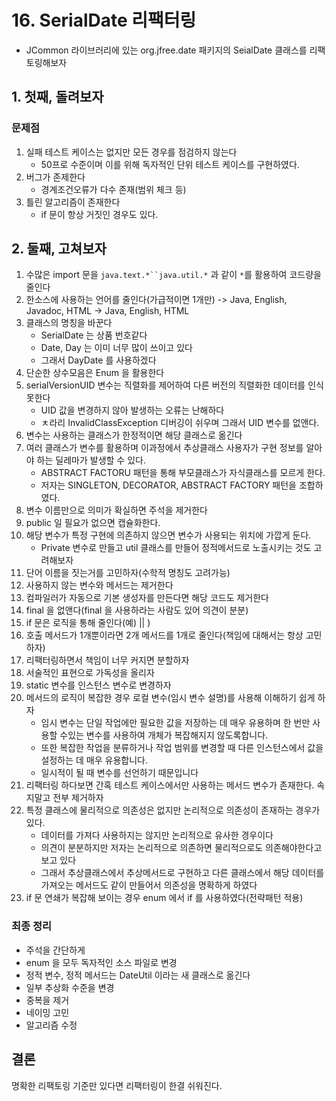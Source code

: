 # 16. SerialDate 리팩터링
- JCommon 라이브러리에 있는 org.jfree.date 패키지의 SeialDate 클래스를 리팩토링해보자

## 1. 첫째, 돌려보자
### 문제점
1. 실패 테스트 케이스는 없지만 모든 경우를 점검하지 않는다 
    - 50프로 수준이며 이를 위해 독자적인 단위 테스트 케이스를 구현하였다.
2. 버그가 존제한다
    - 경계조건오류가 다수 존재(범위 체크 등)
3. 틀린 알고리즘이 존재한다
    - if 문이 항상 거짓인 경우도 있다.

## 2. 둘째, 고쳐보자
1. 수많은 import 문을 `java.text.*``java.util.*` 과 같이 `*`를 활용하여 코드량을 줄인다
2. 한소스에 사용하는 언어를 줄인다(가급적이면 1개만) -> Java, English, Javadoc, HTML -> Java, English, HTML
3. 클래스의 명칭을 바꾼다
   - SerialDate 는 상품 번호같다
   - Date, Day 는 이미 너무 많이 쓰이고 있다
   - 그래서 DayDate 를 사용하겠다
4. 단순한 상수모음은 Enum 을 활용한다
5. serialVersionUID 변수는 직렬화를 제어하여 다른 버전의 직렬화한 데이터를 인식못한다
   - UID 값을 변경하지 않아 발생하는 오류는 난해하다
   - ㅊ라리 InvalidClassException 디버깅이 쉬우며 그래서 UID 변수를 없앤다.
6. 변수는 사용하는 클래스가 한정적이면 해당 클래스로 옮긴다
7. 여러 클래스가 변수를 활용하며 이과정에서 추상클래스 사용자가 구현 정보를 알아야 하는 딜레마가 발생할 수 있다.
    - ABSTRACT FACTORU 패턴을 통해 부모클래스가 자식클래스를 모르게 한다.
    - 저자는 SINGLETON, DECORATOR, ABSTRACT FACTORY 패턴을 조합하였다.
8. 변수 이름만으로 의미가 확실하면 주석을 제거한다
9. public 일 필요가 없으면 캡슐화한다.
10. 해당 변수가 특정 구현에 의존하지 않으면 변수가 사용되는 위치에 가깝게 둔다.
    - Private 변수로 만들고 util 클래스를 만들어 정적메서드로 노출시키는 것도 고려해보자
11. 단어 이름을 짓는거를 고민하자(수학적 명칭도 고려가능)
12. 사용하지 않는 변수와 메서드는 제거한다
13. 컴파일러가 자동으로 기본 생성자를 만든다면 해당 코드도 제거한다
14. final 을 없앤다(final 을 사용하라는 사람도 있어 의견이 분분)
15. if 문은 로직을 통해 줄인다(예) || )
16. 호출 메서드가 1개뿐이라면 2개 메서드를 1개로 줄인다(책임에 대해서는 항상 고민하자)
17. 리팩터링하면서 책임이 너무 커지면 분할하자
18. 서술적인 표현으로 가독성을 올리자
19. static 변수를 인스턴스 변수로 변경하자
20. 메서드의 로직이 복잡한 경우 로컬 변수(임시 변수 설명)를 사용해 이해하기 쉽게 하자
    - 임시 변수는 단일 작업에만 필요한 값을 저장하는 데 매우 유용하며 한 번만 사용할 수있는 변수를 사용하여 개체가 복잡해지지 않도록합니다. 
    - 또한 복잡한 작업을 분류하거나 작업 범위를 변경할 때 다른 인스턴스에서 값을 설정하는 데 매우 유용합니다. 
    - 일시적이 될 때 변수를 선언하기 때문입니다
21. 리팩터링 하다보면 간혹 테스트 케이스에서만 사용하는 메서드 변수가 존재한다. 속지말고 전부 제거하자
22. 특정 클래스에 물리적으로 의존성은 없지만 논리적으로 의존성이 존재하는 경우가 있다.
    - 데이터를 가져다 사용하지는 않지만 논리적으로 유사한 경우이다
    - 의견이 분분하지만 저자는 논리적으로 의존하면 물리적으로도 의존해야한다고 보고 있다
    - 그래서 추상클래스에서 추상메서드로 구현하고 다른 클래스에서 해당 데이터를 가져오는 메서드도 같이 만들어서 의존성을 명확하게 하였다
23. if 문 연쇄가 복잡해 보이는 경우 enum 에서 if 를 사용하였다(전략패턴 적용)

### 최종 정리
- 주석을 간단하게
- enum 을 모두 독자적인 소스 파일로 변경
- 정적 변수, 정적 메서드는 DateUtil 이라는 새 클래스로 옮긴다
- 일부 추상화 수준을 변경
- 중복을 제거
- 네이밍 고민
- 알고리즘 수정

## 결론
명확한 리팩토링 기준만 있다면 리팩터링이 한결 쉬워진다.